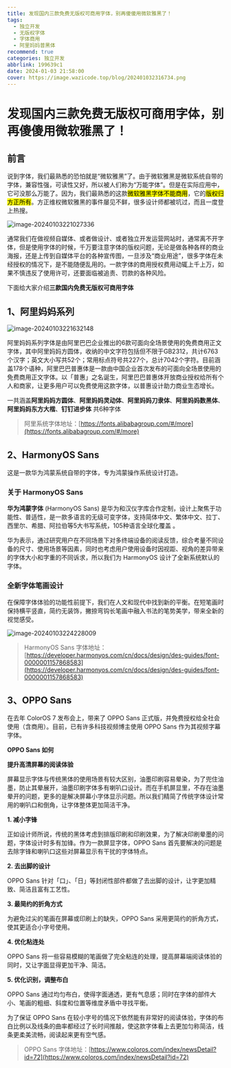 ```yaml
---
title: 发现国内三款免费无版权可商用字体，别再傻傻用微软雅黑了！
tags:
  - 独立开发
  - 无版权字体
  - 字体商用
  - 阿里妈妈普黑体
recommend: true
categories: 独立开发
abbrlink: 199639c1
date: 2024-01-03 21:58:00
cover: https://image.wazicode.top/blog/202401032316734.png
---
```


# 发现国内三款免费无版权可商用字体，别再傻傻用微软雅黑了！

## 前言

说到字体，我们最熟悉的恐怕就是“微软雅黑”了。由于微软雅黑是微软系统自带的字体，兼容性强，可读性又好，所以被人们称为“万能字体”。但是在实际应用中，它可没那么万能了。因为，我们最熟悉的这款<mark>微软雅黑字体不能商用</mark>，它的<mark>版权归方正所有</mark>。方正维权微软雅黑的事件屡见不鲜，很多设计师都被坑过，而且一度登上热搜。

![image-20240103221027336](https://image.wazicode.top/blog/202401032210408.png)



通常我们在做视频自媒体、或者做设计、或者独立开发运营网站时，通常离不开字体，但是使用字体的时候，千万要注意字体的版权问题，无论是做各种各样的商业海报，还是上传到自媒体平台的各种宣传图，一旦涉及“商业用途”，很多字体在未经授权的情况下，是不能随便乱用的。一款字体的商用授权费用动辄上千上万，如果不慎违反了使用许可，还要面临被追责、罚款的各种风险。

下面给大家介绍**三款国内免费无版权可商用字体**





## 1、阿里妈妈系列

![image-20240103221632148](https://image.wazicode.top/blog/202401032216228.png)

阿里妈妈系列字体是由阿里巴巴企业推出的6款可面向全场景使用的免费商用正文字体，其中阿里妈妈方圆体，收纳的中文字符包括但不限于GB2312，共计6763个汉字；英文大小写共52个；常用标点符号共227个，总计7042个字符。目前涵盖178个语种，阿里巴巴普惠体是一款由中国企业首次发布的可面向全场景使用的免费商用正文字体。以「普惠」之名诞生，阿里巴巴普惠体开放商业授权给所有个人和商家，让更多用户可以免费使用这款字体，以普惠设计助力商业生态增长。

一共涵盖**阿里妈妈方圆体**、**阿里妈妈灵动体**、**阿里妈妈刀隶体**、**阿里妈妈数黑体**、**阿里妈妈东方大楷**、**钉钉进步体** 共6种字体

> 阿里系统字体地址：[https://fonts.alibabagroup.com/#/more](https://fonts.alibabagroup.com/#/more)





## 2、HarmonyOS Sans

这是一款华为鸿蒙系统自带的字体，专为鸿蒙操作系统设计打造。

### 关于 HarmonyOS Sans



**华为鸿蒙字体** (HarmonyOS Sans) 是华为和汉仪字库合作定制，设计上聚焦于功能性、普适性，是一款多语言的无级可变字体，支持简体中文、繁体中文、拉丁、西里尔、希腊、阿拉伯等5大书写系统，105种语言全球化覆盖 。

华为表示，通过研究用户在不同场景下对多终端设备的阅读反馈，综合考量不同设备的尺寸、使用场景等因素，同时也考虑用户使用设备时因视距、视角的差异带来的字体大小和字重的不同诉求，所以我们为 HarmonyOS 设计了全新系统默认的字体。

### 全新字体笔画设计



在保障字体体验的功能性前提下，我们在人文和现代中找到新的平衡。在短笔画时保持横平竖直，简约无装饰，撇捺弯钩长笔画中融入书法的笔势美学，带来全新的视觉感受。

![image-20240103224228009](https://image.wazicode.top/blog/202401032242080.png)

> HarmonyOS Sans 字体地址：[https://developer.harmonyos.com/cn/docs/design/des-guides/font-0000001157868583](https://developer.harmonyos.com/cn/docs/design/des-guides/font-0000001157868583)







## 3、OPPO Sans

在去年 ColorOS 7 发布会上，带来了 OPPO Sans 正式版，并免费授权给全社会使用（含商用）。目前，已有许多科技视频博主使用 OPPO Sans 作为其视频字幕字体。



**OPPO Sans 如何**

**提升高清屏幕的阅读体验**

屏幕显示字体与传统黑体的使用场景有较大区别，油墨印刷容易晕染，为了兜住油墨，防止其晕展开，油墨印刷字体多有喇叭口设计。而在手机屏显里，不存在油墨晕开的问题，更多的是解决屏幕小字体显示问题。所以我们精简了传统字体设计常用的喇叭口和倒角，让字体整体更加简洁干净。

**1. 减小字锋**

正如设计师所说，传统的黑体考虑到排版印刷和印刷效果，为了解决印刷晕墨的问题，字体设计时多有加锋。作为一款屏显字体，OPPO Sans 首先要解决的问题是去除字锋和喇叭口这些对屏幕显示有干扰的字体特点。



**2. 去出脚的设计**

OPPO Sans 针对「口」、「日」等封闭性部件都做了去出脚的设计，让字更加精致、简洁且富有工艺性。



**3. 最简约的折角方式**

为避免过尖的笔画在屏幕或印刷上的缺失，OPPO Sans 采用更简约的折角方式，使其更适合小字号使用。 



**4. 优化粘连处**

OPPO Sans 将一些容易模糊的笔画做了完全粘连的处理，提高屏幕端阅读体验的同时，又让字面显得更加干净、简洁。 



**5. 优化识别，调整布白**

OPPO Sans 通过均匀布白，使得字面通透，更有气息感；同时在字体的部件大小、笔画的粗细、斜度和位置等维度矛盾中寻找平衡。

为了保证 OPPO Sans 在较小字号的情况下依然能有非常好的阅读体验，字体的布白比例以及线条的曲率都经过了长时间推敲，使这款字体看上去更加匀称简洁，线条更柔美流畅，阅读起来更有空气感。 

> OPPO Sans 字体地址：[https://www.coloros.com/index/newsDetail?id=72](https://www.coloros.com/index/newsDetail?id=72)